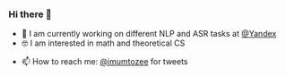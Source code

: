 ### Hi there 👋

<!--
**mumtozee/mumtozee** is a ✨ _special_ ✨ repository because its `README.md` (this file) appears on your GitHub profile.

Here are some ideas to get you started: -->

- 🤖 I am currently working on different NLP and ASR tasks at <a href="https://github.com/yandex">@Yandex</a>
- 🤓 I am interested in math and theoretical CS
<!-- - 👯 I’m looking to collaborate on ...
- 🤔 I’m looking for help with ...
- 💬 Ask me about ... -->
- 📫 How to reach me: <a href="https://twitter.com/imumtozee">@imumtozee</a> for tweets
<!-- - 😄 Pronouns: ...
- ⚡ Fun fact: ... -->
